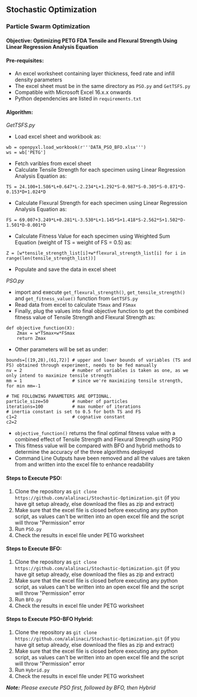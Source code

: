 ## Stochastic Optimization
### Particle Swarm Optimization
#### Objective: Optimizing PETG FDA Tensile and Flexural Strength Using Linear Regression Analysis Equation
#### Pre-requisites: 
* An excel worksheet containing layer thickness, feed rate and infill density parameters
* The excel sheet must be in the same directory as `PSO.py` and `GetTSFS.py`
* Compatible with Microsoft Excel 16.x.x onwards
* Python dependencies are listed in `requirements.txt`
#### Algorithm:
*GetTSFS.py*
* Load excel sheet and workbook as: 
```
wb = openpyxl.load_workbook(r'''DATA_PSO_BFO.xlsx''')
ws = wb['PETG']
```
* Fetch varibles from excel sheet
* Calculate Tensile Strength for each specimen using Linear Regression Analysis Equation as:
```
TS = 24.100+1.586*L+0.647*L-2.234*L+1.292*S-0.987*S-0.305*S-0.871*D-0.153*D+1.024*D
```
* Calculate Flexural Strength for each specimen using Linear Regression Analysis Equation as:
```
FS = 69.007+3.249*L+0.281*L-3.530*L+1.145*S+1.418*S-2.562*S+1.502*D-1.501*D-0.001*D
```
* Calculate Fitness Value for each specimen using Weighted Sum Equation (weight of TS = weight of FS = 0.5) as:
```
Z = [w*tensile_strength_list[i]+w*flexural_strength_list[i] for i in range(len(tensile_strength_list))]
```
* Populate and save the data in excel sheet

*PSO.py*
* import and execute `get_flexural_strength()`, `get_tensile_strength()` and `get_fitness_value()` function from `GetTSFS.py`
* Read data from excel to calculate `TSmax` and `FSmax`
* Finally, plug the values into final objective function to get the combined fitness value of Tensile Strength and Flexural Strength as:
```
def objective_function(X): 
    Zmax = w*TSmax+w*FSmax
    return Zmax
```
* Other parameters will be set as under:
```
bounds=[(19,28),(61,72)] # upper and lower bounds of variables (TS and FS) obtained through experiment, needs to be fed manually
nv = 2                   # number of variables is taken as one, as we only intend to maximize tensile strength
mm = 1                   # since we're maximizing tensile strength, for min mm=-1
  
# THE FOLLOWING PARAMETERS ARE OPTIONAL.
particle_size=50         # number of particles
iterations=100           # max number of iterations                    # inertia constant is set to 0.5 for both TS and FS
c1=2                     # cognative constant
c2=2   
```
* `objective_function()` returns the final optimal fitness value with a combined effect of Tensile Strength and Flexural Strength using PSO
* This fitness value will be compared with BFO and hybrid methods to determine the accuracy of the three algorithms deployed
* Command Line Outputs have been removed and all the values are taken from and written into the excel file to enhance readability

#### Steps to Execute PSO:
1. Clone the repository as `git clone https://github.com/alalinaci/Stochastic-Optimization.git` (if you have git setup already, else download the files as zip and extract)
2. Make sure that the excel file is closed before executing any python script, as values can't be written into an open excel file and the script will throw "Permission" error
3. Run `PSO.py`
4. Check the results in excel file under PETG worksheet 

#### Steps to Execute BFO:
1. Clone the repository as `git clone https://github.com/alalinaci/Stochastic-Optimization.git` (if you have git setup already, else download the files as zip and extract)
2. Make sure that the excel file is closed before executing any python script, as values can't be written into an open excel file and the script will throw "Permission" error
3. Run `BFO.py`
4. Check the results in excel file under PETG worksheet 

#### Steps to Execute PSO-BFO Hybrid:
1. Clone the repository as `git clone https://github.com/alalinaci/Stochastic-Optimization.git` (if you have git setup already, else download the files as zip and extract)
2. Make sure that the excel file is closed before executing any python script, as values can't be written into an open excel file and the script will throw "Permission" error
3. Run `Hybrid.py`
4. Check the results in excel file under PETG worksheet 

***Note:*** *Please execute PSO first, followed by BFO, then Hybrid*